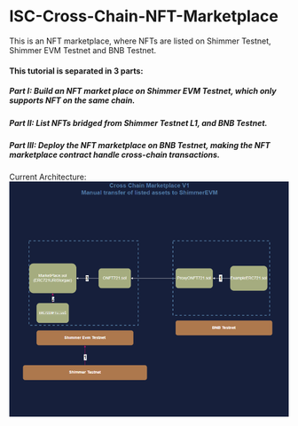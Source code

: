 # ISC-Cross-Chain-NFT-Marketplace
This is an NFT marketplace, where NFTs are listed on Shimmer Testnet, Shimmer EVM Testnet and BNB Testnet. 

#### This tutorial is separated in 3 parts:
##### Part I: Build an NFT market place on Shimmer EVM Testnet, which only supports NFT on the same chain.

##### Part II: List NFTs bridged from Shimmer Testnet L1, and BNB Testnet.

##### Part III: Deploy the NFT marketplace on BNB Testnet, making the NFT marketplace contract handle cross-chain transactions.

Current Architecture:
![alt text](imgs/Arch.png)
